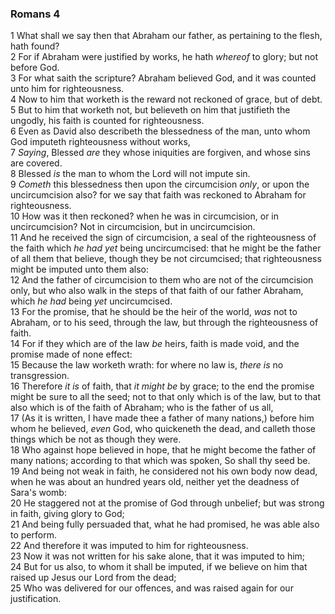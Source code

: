 ### Romans 4

1 What shall we say then that Abraham our father, as pertaining to the flesh, hath found?  
2 For if Abraham were justified by works, he hath *whereof* to glory; but not before God.  
3 For what saith the scripture? Abraham believed God, and it was counted unto him for righteousness.  
4 Now to him that worketh is the reward not reckoned of grace, but of debt.  
5 But to him that worketh not, but believeth on him that justifieth the ungodly, his faith is counted for righteousness.  
6 Even as David also describeth the blessedness of the man, unto whom God imputeth righteousness without works,  
7 *Saying*, Blessed *are* they whose iniquities are forgiven, and whose sins are covered.  
8 Blessed *is* the man to whom the Lord will not impute sin.  
9 *Cometh* this blessedness then upon the circumcision *only*, or upon the uncircumcision also? for we say that faith was reckoned to Abraham for righteousness.  
10 How was it then reckoned? when he was in circumcision, or in uncircumcision? Not in circumcision, but in uncircumcision.  
11 And he received the sign of circumcision, a seal of the righteousness of the faith which *he had yet* being uncircumcised: that he might be the father of all them that believe, though they be not circumcised; that righteousness might be imputed unto them also:  
12 And the father of circumcision to them who are not of the circumcision only, but who also walk in the steps of that faith of our father Abraham, which *he had* being *yet* uncircumcised.  
13 For the promise, that he should be the heir of the world, *was* not to Abraham, or to his seed, through the law, but through the righteousness of faith.  
14 For if they which are of the law *be* heirs, faith is made void, and the promise made of none effect:  
15 Because the law worketh wrath: for where no law is, *there is* no transgression.  
16 Therefore *it is* of faith, that *it might be* by grace; to the end the promise might be sure to all the seed; not to that only which is of the law, but to that also which is of the faith of Abraham; who is the father of us all,  
17 (As it is written, I have made thee a father of many nations,) before him whom he believed, *even* God, who quickeneth the dead, and calleth those things which be not as though they were.  
18 Who against hope believed in hope, that he might become the father of many nations; according to that which was spoken, So shall thy seed be.  
19 And being not weak in faith, he considered not his own body now dead, when he was about an hundred years old, neither yet the deadness of Sara's womb:  
20 He staggered not at the promise of God through unbelief; but was strong in faith, giving glory to God;  
21 And being fully persuaded that, what he had promised, he was able also to perform.  
22 And therefore it was imputed to him for righteousness.  
23 Now it was not written for his sake alone, that it was imputed to him;  
24 But for us also, to whom it shall be imputed, if we believe on him that raised up Jesus our Lord from the dead;  
25 Who was delivered for our offences, and was raised again for our justification.  
